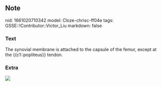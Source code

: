 ## Note
nid: 1661020710342
model: Cloze-chrisc-ff04e
tags: GSSE::!Contributor::Victor_Liu
markdown: false

### Text
The synovial membrane is attached to the capsule of the femur, except at the {{c1::popliteus}} tendon.

### Extra
<img src="paste-e0658d7b0e159e53df29e0d2c245c91b816859f3.jpg">
